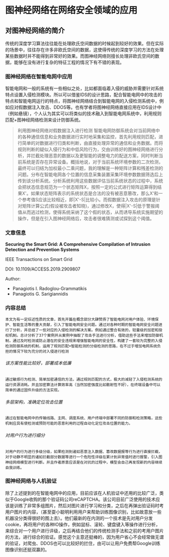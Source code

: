 # 图神经网络在网络安全领域的应用

## 对图神经网络的简介

传统的深度学习算法往往能在处理欧氏空间数据的时候起到较好的效果。但在实际的场景中，往往存在许多非欧氏空间的数据，这使得传统的深度学习的方法在处理某些数据时并不能得到非常好的效果。而图神经网络则擅长处理非欧氏空间的数据，能够在没有进行复杂的特征工程的情况下有不错的表现。

### 图神经网络在智能电网中应用

智能电网和一般的系统有一些相似之处，比如都面临着入侵的威胁并需要针对系统特点设置入侵检测模块。所以可以借鉴IDS的设计思路，配合智能电网中的攻击的特点和智能电网运行的特点，将图神经网络结合到智能电网的入侵检测系统中，例如应对假数据注入攻击、DDOS等。也有学者将图神经网络直接应用在IDS设计中（例如悬镜），个人认为其实可以将类似的技术融入到智能电网系统中，利用规则匹配+图神经网络检测来设计防御系统。

> 利用图神经网络对假数据注入进行检测
> 智能电网防御系统会对当前网络中的各种通信信息和业务数据进行实时地采集和监控，首先利用规则匹配，进行简单的对数据进行归类和判断，由直接处理异常的通信和业务数据。而将规则判断的疑似入侵行为和中低风险行为，交由训练好的图神经网络进行分析，并拦截处理恶意的数据以及更智能的调整电力的配送方案，同时判断当前系统是否存在异常设备。概括地说，对于当前系统环境参数的二次检测，最终可以归结为加权最小二乘问题，我的理解是一种矩阵计算和残差检测的问题。分布在智能电网各个位置的信息采集装置采集环境参数数据筛选后上传到该分析系统。分析系统利用这些数据评估当前系统状态的过程中，系统会把状态信息规范为一个状态矩阵X，按照一定的公式进行矩阵运算得到结果X'。如果状态矩阵表示的系统状态是合法的没有被恶意篡改，那么X‘和一个参考值S应该比较相近，即|X'-S|比较小。而假数据注入攻击的原理是针对矩阵计算公式(假设被攻击者知晓)，通过修改X，使得|X'-S|低于警报阈值从而逃过检测，使得系统采纳了这个假的状态，从而诱导系统实施期望的操作，但是在引入图神经网络后，攻击者很难猜测或试探到这个阈值。


### 文章信息

**Securing the Smart Grid: A Comprehensive Compilation of Intrusion Detection and Prevention Systems**

IEEE Transactions on Smart Grid 

DOI: 10.1109/ACCESS.2019.2909807

Author: 

 + Panagiotis I. Radoglou-Grammatikis
 + Panagiotis G. Sarigiannidis 

### 内容总结

    本文为有一定综述性质的文章，首先开篇在概念部分大肆赞扬了智能电网对用户体验、环境保护、智能生活等的重大贡献，引入了智能电网安全问题。通过对各种时期的智能电网安全问题进行了分析，并总结了一些对应的入侵检测的解决方案。例如通过整合有效的，轻量级的加密和授权机制。总计分析了37个案例并从案例中抽取了攻击手法进行分析，借助这些手法来增加防御机制，通过及时检测或防止潜在的安全违规来增强智能电网的安全性，构建了一套较为完整的入侵检测防御系统的机制，运用了规则匹配+智能检测的分级检测的思路，在不过于增加电网系统负担的情况下较为充分的对入侵进行检测

###### 该方案性能比较好，部署成本低廉

    通过敏感行为检测、简单加密通信的方法，通过规则匹配的方式，极大的减轻了入侵检测系统的运行资源消耗。并且加密算法计算效率高（当然加密强度比如散射性不好），在终端设备中可以简单的通过固件升级的方法实现。

###### 多层架构，准确定位攻击位置

    通过在智能电网中的传输线路、主网、调度系统、用户终端中部署不同的防御和检测策略，这些机制应具有使检测或预防可能的恶意利用的过程自动化定位攻击位置的能力。

###### 对用户行为进行细分

    对用户的行为进行多级分级，如果检测到诸如恶意注入数据、篡改数据报等行为进行直接拦截，对于动静不明显的诸如拦截部分数据等进行一个危险性评级在累计到异常值时进行报警，引入图神经网络模型进行判断。并且作者原意应该是在对抗的过程中，模型会自己再发现新的内容继续自我训练。

### 图神经网络与人机验证

除了上述提到的在智能电网中的应用，目前应该在人机验证中还用的比较广泛，类似于Google收购的那个验证码公司reCAPTCHA。该公司目前广泛使用的技术应该是训练了非常多组图片，然后对图片进行学习和分类，之后在再弹出验证码时考用户图片的内容，（甚至耍小聪明利用用户来帮助训练图像识别，比如故意放一些机器没分类得很好的图上去）。他们最新的在内测的一个技术是先对用户分发cookie，再将用户的各种IO操作，例如鼠标、滚轮、键盘键入等操作进行分析，来综合对一个用户进行评级，之后再结合他们的传统检测手法和之前的考用户图片的方法，进行综合的验证。感觉这个主意还挺棒的，因为用户省心不会经常做无谓的验证，对爬虫、DDOS也可以比较好的拦住，由可以让用户免费帮Google训练图像识别还挺双赢的。
